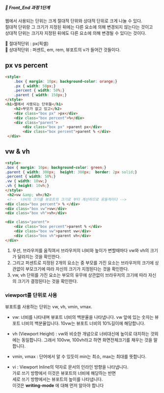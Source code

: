 ##### 🍑  Front_End 과정 1단계 

웹에서 사용되는 단위는 크게 절대적 단위와 상대적 단위로 크게 나눌 수 있다.  
절대적 단위랑 그 크기가 지정된 뒤에는 다른 요소에 의해 변경되지 않는다는 것이고    
상대적 단위는 크기자 지정된 뒤에도 다른 요소에 의해 변경될 수 있다는 것이다. 

💚 절대적단위 : px(픽셀)    
💙 상대적단위 : 퍼센트, em, rem,  뷰포트의 v가 들어간 것들이다.   


## px vs percent
```html
<style>
    .box { margin: 10px; background-color: orange;}
    .px { width: 50px;}
    .percent { width: 50%;}
    .parent { width: 150px;}
</style>
<h1>웹에서 사용되는 단위들</h1>
    <h2>부모가 없고 있고</h2>
    <div class="box px" >px</div>
    <div class="box percent">%</div>
    <div class="parent">
        <div class="box px" >parent px</div>
        <div class="box percent">parent % </div>
 </div>
```

## vw & vh   
```html
<style>
.box { margin: 10px; background-color: green;}
.parent { width: 300px;  height: 300px;  border: 2px solid;}
.percent { width: 50%;}
.vw { width: 10vw;}
.vh { height: 10vh;}
</style>
 <h2>vw &amp; vh</h2>
 <!--  너비의 크기를 뷰포트의 크기로 부터 계산하므로 유동적이다 -->
<div class="box percent"> % </div>
<div class="box vw">vw</div>
<div class="box vh">vh</div>

<div class="parent">
    <div class="box percent">parent % </div>
    <div class="box vw">parent vw</div>
    <div class="box vh">parent vh</div>
</div>

```   
1. 우선, 브라우저를 움직여서 브라우저의 너비와 높이가 변할때마다 vw와 vh의 크기가 달라지는 것을 확인한다.   
2. 그리고 퍼센트로 지정된 2개의 요소는 중 부모를 가진 요소는 브라우저의 크기에 상관없이 부모크기에 따라 자신의 크기가 지정된다는 것을 확인한다.
3. vw, vh 단위를 가진 요소는 부모의 유무에 상관없이 브라우저의 크기에 따라 자신의 크기가 결정된다는 것을 확인한다. 










### viewport를 단위로 사용
뷰포트를 사용하는 단위는 vw, vh, vmin, vmax.  

- vw: 너비를 나타내며 뷰포트 너비의 백분율을 나타냅니다.  vw 앞에 있는 숫자는 뷰포트 너비의 백분율입니다. 10vw는 뷰포트 너비의 10%길이에 해당합니다. 

- vh (Viewport Height) : vw와 비슷한 개념으로 너비대신에 높이로 대치하는 것외에는 동일합니다. 그래서 100vw, 100vh라고 하면 화면전체크기를 채우는 것을 말합니다. 

- vmin, vmax : 단어에서 알 수 있듯이 min는 최소, max는 최대를 뜻합니다.   
- vi : Viewport Inline의 약자로 문서의 인라인 방향을 나타냅니다. <br>
    가로 쓰기 방향에서 이것은 뷰포트의 너비에 해당하는 반면 <br>
    세로 쓰기 방향에서는 뷰포트의 높이를 나타냅니다. <br>
    이것은 **writing-mode** 에 대해 먼저 알아야 합니다 
